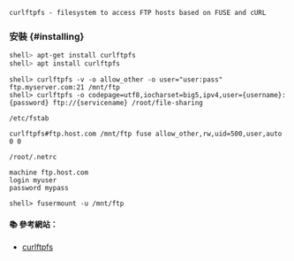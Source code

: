`curlftpfs - filesystem to access FTP hosts based on FUSE and cURL`

### 安裝 {#installing}

```sh
shell> apt-get install curlftpfs
shell> apt install curlftpfs
```

```
shell> curlftpfs -v -o allow_other -o user="user:pass" ftp.myserver.com:21 /mnt/ftp
shell> curlftpfs -o codepage=utf8,iocharset=big5,ipv4,user={username}:{password} ftp://{servicename} /root/file-sharing
```

`/etc/fstab`
```
curlftpfs#ftp.host.com /mnt/ftp fuse allow_other,rw,uid=500,user,auto 0 0
```

`/root/.netrc`

```
machine ftp.host.com  
login myuser  
password mypass 
```

```
shell> fusermount -u /mnt/ftp
```


#### :books: 參考網站：
- [curlftpfs](http://curlftpfs.sourceforge.net/)

